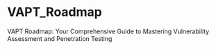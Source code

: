 # VAPT_Roadmap
VAPT Roadmap: Your Comprehensive Guide to Mastering Vulnerability Assessment and Penetration Testing
